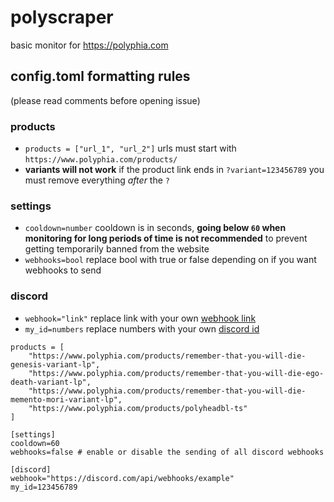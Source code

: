 # polyscraper
basic monitor for https://polyphia.com

## config.toml formatting rules
(please read comments before opening issue)
### products
* `products = ["url_1", "url_2"]` urls must start with `https://www.polyphia.com/products/`
* __variants will not work__ if the product link ends in `?variant=123456789` you must remove everything _after_ the `?`
### settings
* `cooldown=number` cooldown is in seconds, __going below `60` when monitoring for long periods of time is not recommended__ to prevent getting temporarily banned from the website
* `webhooks=bool` replace bool with true or false depending on if you want webhooks to send
### discord
* `webhook="link"` replace link with your own [webhook link](https://support.discord.com/hc/en-us/articles/228383668-Intro-to-Webhooks)
* `my_id=numbers` replace numbers with your own [discord id](https://support.discord.com/hc/en-us/articles/206346498-Where-can-I-find-my-User-Server-Message-ID-#:~:text=Enabling%20Developer%20Mode%20%2D%20Mobile%20App,and%20turn%20on%20Developer%20Mode.)

```
products = [
    "https://www.polyphia.com/products/remember-that-you-will-die-genesis-variant-lp",
    "https://www.polyphia.com/products/remember-that-you-will-die-ego-death-variant-lp",
    "https://www.polyphia.com/products/remember-that-you-will-die-memento-mori-variant-lp",
    "https://www.polyphia.com/products/polyheadbl-ts"
] 

[settings]
cooldown=60 
webhooks=false # enable or disable the sending of all discord webhooks

[discord]
webhook="https://discord.com/api/webhooks/example" 
my_id=123456789
```
